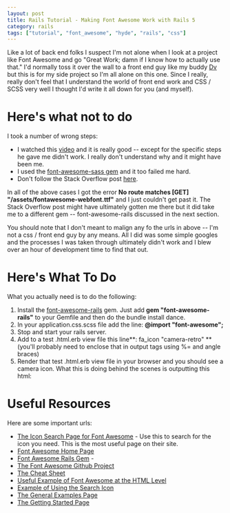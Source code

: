 ```yaml
---
layout: post
title: Rails Tutorial - Making Font Awesome Work with Rails 5
category: rails
tags: ["tutorial", "font_awesome", "hyde", "rails", "css"]
---
```

Like a lot of back end folks I suspect I'm not alone when I look at a project like Font Awesome and go "Great Work; damn if I know how to actually use that."  I'd normally toss it over the wall to a front end guy like my buddy [Dv](http://dv2.dasari.me) but this is for my side project so I'm all alone on this one.  Since I really, really don't feel that I understand the world of front end work and CSS / SCSS very well I thought I'd write it all down for you (and myself).

# Here's what not to do

I took a number of wrong steps:

* I watched this [video](https://www.youtube.com/watch?v=RC_jIGABW-E) and it is really good -- except for the specific steps he gave me didn't work.  I really don't understand why and it might have been me.
* I used the [font-awesome-sass gem](https://github.com/FortAwesome/font-awesome-sass) and it too failed me hard.
* Don't follow the Stack Overflow post [here](http://stackoverflow.com/questions/37581599/rails-assets-is-having-issues-with-my-fonts).

In all of the above cases I got the error **No route matches [GET] "/assets/fontawesome-webfont.ttf"** and I just couldn't get past it.  The Stack Overflow post might have ultimately gotten me there but it did take me to a different gem -- font-awesome-rails discussed in the next section.

You should note that I don't meant to malign any fo the urls in above -- I'm not a css / front end guy by any means.  All I did was some simple googles and the processes I was taken through ultimately didn't work and I blew over an hour of development time to find that out.

# Here's What To Do

What you actually need is to do the following:

1.  Install the [font-awesome-rails](https://github.com/bokmann/font-awesome-rails) gem.  Just add **gem "font-awesome-rails"** to your Gemfile and then do the bundle install dance.
2.  In your application.css.scss file add the line: **@import "font-awesome";**
3.  Stop and start your rails server.
4.  Add to a test .html.erb view file this line**: fa_icon "camera-retro" ** (you'll probably need to enclose that in output tags using %= and angle braces)
5.  Render that test .html.erb view file in your browser and you should see a camera icon.  What this is doing behind the scenes is outputting this html: <i class="fa fa-camera-retro"></i>

# Useful Resources

Here are some important urls:

* [The Icon Search Page for Font Awesome](http://fontawesome.io/icons/) - Use this to search for the icon you need.  This is the most useful page on their site.
* [Font Awesome Home Page](http://fontawesome.io/)
* [Font Awesome Rails Gem](https://github.com/bokmann/font-awesome-rails) - 
* [The Font Awesome Github Project](https://github.com/FortAwesome/Font-Awesome)
* [The Cheat Sheet](http://fontawesome.io/cheatsheet/)
* [Useful Example of Font Awesome at the HTML Level](http://stackoverflow.com/questions/12468359/using-font-awesome-icon-for-bullet-points-with-a-single-list-item-element)
* [Example of Using the Search Icon](http://fontawesome.io/icon/search/)
* [The General Examples Page](http://fontawesome.io/examples/)
* [The Getting Started Page](http://fontawesome.io/get-started/)

